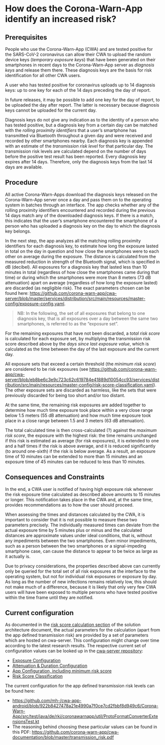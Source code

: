 # How does the Corona-Warn-App identify an increased risk?

## Prerequisites

People who use the Corona-Warn-App (CWA) and are tested positive for the SARS-CoV-2 coronavirus can allow their CWA to upload the random device keys (*temporary exposure keys*) that have been generated on their smartphones in recent days to the Corona-Warn-App server as *diagnosis keys* and release them there. These diagnosis keys are the basis for risk identification for all other CWA users.

A user who has tested positive for coronavirus uploads up to 14 diagnosis keys: up to one key for each of the 14 days preceding the day of report. 

In future releases, it may be possible to add one key for the day of report, to be uploaded the day after report. The latter is necessary because diagnosis keys cannot be uploaded for the current day.

Diagnosis keys do not give any indication as to the identity of a person who has tested positive, but a diagnosis key from a certain day can be matched with the *rolling proximity identifiers* that a user’s smartphone has transmitted via Bluetooth throughout a given day and were received and recorded by other smartphones nearby. Each diagnosis key is appended with an estimate of the *transmission risk level* for that particular day. The transmission risk levels are calculated depend on the number of days before the positive test result has been reported. Every diagnosis key expires after 14 days. Therefore, only the diagnosis keys from the last 14 days are available.

## Procedure

All active Corona-Warn-Apps download the diagnosis keys released on the Corona-Warn-App server once a day and pass them on to the operating system in batches through an interface. The app checks whether any of the rolling proximity identifiers encountered and recorded during the previous 14 days match any of the downloaded diagnosis keys. If there is a match, this indicates that the user’s smartphone encountered the smartphone of a person who has uploaded a diagnosis key on the day to which the diagnosis key belongs.

In the next step, the app analyzes all the matching rolling proximity identifiers for each diagnosis key, to estimate how long the exposure lasted in total on the day in question and how close the smartphones were to each other on average during the exposure. The distance is calculated from the measured reduction in strength of the Bluetooth signal, which is specified in dB (decibel). All exposures for a diagnosis key that lasted less than 10 minutes in total (regardless of how close the smartphones came during that time) or during which the smartphones were more than 8 meters (73 dB attenuation) apart on average (regardless of how long the exposure lasted) are discarded (as negligible risk). The exact parameters chosen can be found here: https://github.com/corona-warn-app/cwa-server/blob/master/services/distribution/src/main/resources/master-config/exposure-config.yaml.

> NB: In the following, the set of all exposures that belong to one diagnosis key, that is all exposures over a day between the same two smartphones, is referred to as the “exposure set”.

For the remaining exposures that have not been discarded, a *total risk score* is calculated for each exposure set, by multiplying the transmission risk score described above by the *days since last exposure value*, which is calculated as the time between the day of the last exposure and the current day.

All exposure sets that exceed a certain threshold (the *minimum risk score*) are considered to be risk exposures (see https://github.com/corona-warn-app/cwa-server/blob/eb8be6c3e9c723c62c619784e41889d10054cc93/services/distribution/src/main/resources/master-config/risk-score-classification.yaml). The other exposure sets are discarded as harmless, like the sets that were previously discarded for being too short and/or too distant.

At the same time, the remaining risk exposures are added together to determine how much time exposure took place within a very close range below 1.5 meters (55 dB attenuation) and how much time exposure took place in a close range between 1.5 and 3 meters (63 dB attenuation).

The total calculated time is then cross-calculated (?) against the *maximum risk score*, the exposure with the highest risk: the time remains unchanged if this risk is estimated as average (for risk exposures), it is extended to one and a half times if the risk is above average, and it is reduced significantly (to around one-sixth) if the risk is below average. As a result, an exposure time of 10 minutes can be extended to more than 15 minutes and an exposure time of 45 minutes can be reduced to less than 10 minutes.

## Consequences and Constraints

In the end, a CWA user is notified of having high exposure risk whenever the risk exposure time calculated as described above amounts to 15 minutes or longer. This notification takes place in the CWA and, at the same time, provides recommendations as to how the user should proceed.

When assessing the times and distances calculated by the CWA, it is important to consider that it is not possible to measure these two parameters precisely. The individually measured times can deviate from the actual exposure time by 5 minutes plus or minus and the calculated distances are approximate values under ideal conditions, that is, without any impediments between the two smartphones. Even minor impediments, such as a person between the two smartphones or a signal-impeding smartphone case, can cause the distance to appear to be twice as large as it actually is.

Due to privacy considerations, the properties described above can currently only be queried for the total set of all risk exposures at the interface to the operating system, but not for individual risk exposures or exposure by day. As long as the number of new infections remains relatively low, this should not make much of a difference, because it is likely that only very few CWA users will have been exposed to multiple persons who have tested positive within the time frame until they are notified.

## Current configuration

As documented in the [risk score calculation section](https://github.com/corona-warn-app/cwa-documentation/blob/master/solution_architecture.md#risk-score-calculation) of the solution architecture document, the actual parameters for the calculation (apart from the app defined transmission risk) are provided by a set of parameters which are hosted on cwa-server. This configuration might change over time according to the latest research results. The respective current set of configuration values can be looked up in the [cwa-server repository](https://github.com/corona-warn-app/cwa-server):

- [Exposure Configuration](https://github.com/corona-warn-app/cwa-server/blob/master/services/distribution/src/main/resources/master-config/exposure-config.yaml)
- [Attenuation & Duration Configuration](https://github.com/corona-warn-app/cwa-server/blob/master/services/distribution/src/main/resources/master-config/attenuation-duration.yaml)
- [App Configuration, including minimum risk score](https://github.com/corona-warn-app/cwa-server/blob/master/services/distribution/src/main/resources/master-config/app-config.yaml)
- [Risk Score Classification](https://github.com/corona-warn-app/cwa-server/blob/master/services/distribution/src/main/resources/master-config/risk-score-classification.yaml)

The current configuration for the app defined transmission risk levels can be found here:

- https://github.com/mh-/cwa-app-android/blob/922b8427478a21e4990a7f0ce7cd2fbbf8d949c6/Corona-Warn-App/src/test/java/de/rki/coronawarnapp/util/ProtoFormatConverterExtensionsTest.kt
- The reasoning behind choosing these particular values can be found in this PDF: https://github.com/corona-warn-app/cwa-documentation/blob/master/transmission_risk.pdf
